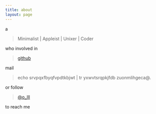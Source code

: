 ```yaml
---
title: about
layout: page
---
```


a

> Minimalist \| Appleist \| Unixer \| Coder

who involved in 

> [github](https://github.com/waynezhang)

mail 

> echo srvpqxfbyqfvpdtkbjwt \| tr yxwvtsrqpkjfdb zuonmlihgeca@.

or follow 

> [@o_lll](https://twitter.com/#!/o_lll)

to reach me
